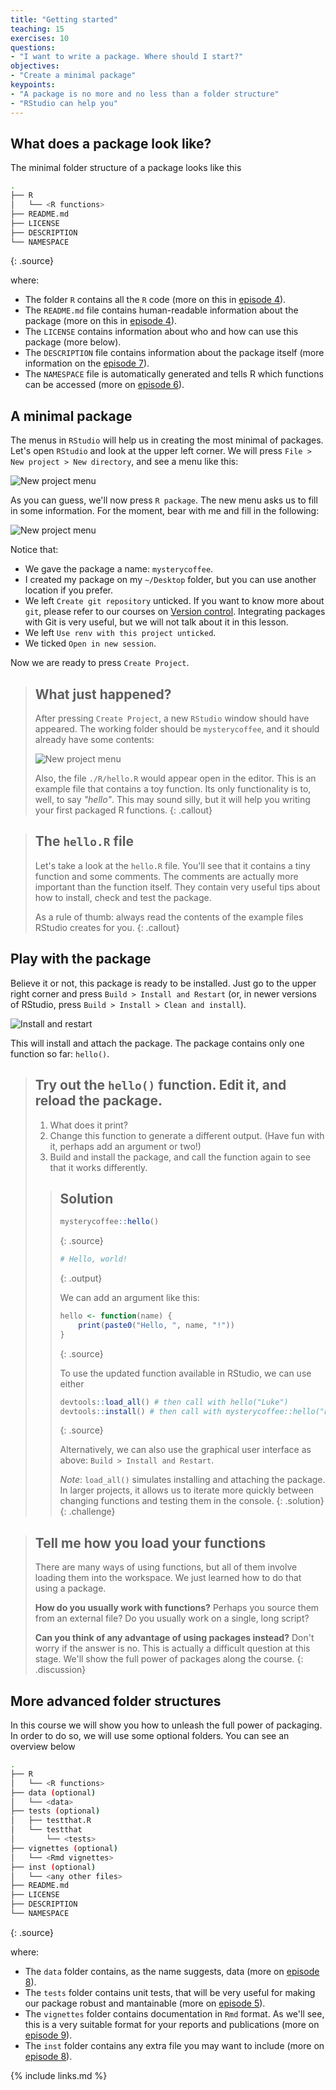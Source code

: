 ```yaml
---
title: "Getting started"
teaching: 15
exercises: 10
questions:
- "I want to write a package. Where should I start?"
objectives:
- "Create a minimal package"
keypoints:
- "A package is no more and no less than a folder structure"
- "RStudio can help you"
---
```


## What does a package look like?

The minimal folder structure of a package looks like this

~~~sh
.
├── R
│   └── <R functions>
├── README.md
├── LICENSE
├── DESCRIPTION
└── NAMESPACE
~~~
{: .source}

where:

- The folder `R` contains all the `R` code (more on this in [episode 4](../04-functions)).
- The `README.md` file contains human-readable information about the package (more on this in [episode 4](../04-functions)).
- The `LICENSE` contains information about who and how can use this package (more below).
- The `DESCRIPTION` file contains information about the package itself (more information on the [episode 7](../07-dependencies)).
- The `NAMESPACE` file is automatically generated and tells R which functions can be accessed (more on [episode 6](../06-documentation)).

## A minimal package

The menus in `RStudio` will help us in creating the most minimal of packages.
Let's open `RStudio` and look at the upper left corner.
We will press `File > New project > New directory`, and see a menu like this:

![New project menu](../fig/new-project.png)

As you can guess, we'll now press `R package`.
The new menu asks us to fill in some information.
For the moment, bear with me and fill in the following:

![New project menu](../fig/create-package.png)

Notice that:

- We gave the package a name: `mysterycoffee`.
- I created my package on my `~/Desktop` folder, but you can use another location if you prefer.
- We left `Create git repository` unticked. If you want to know more about `git`, please refer to our courses on [Version control](https://swcarpentry.github.io/git-novice/). Integrating packages with Git is very useful, but we will not talk about it in this lesson. 
- We left `Use renv with this project unticked`.
- We ticked `Open in new session`.

Now we are ready to press `Create Project`.

> ## What just happened?
> After pressing `Create Project`, a new `RStudio` window should have appeared.
> The working folder should be `mysterycoffee`, and it should already have some contents:
> 
> ![New project menu](../fig/contents.png)
>
> Also, the file `./R/hello.R` would appear open in the editor.
> This is an example file that contains a toy function.
> Its only functionality is to, well, to say _"hello"_.
> This may sound silly, but it will help you writing your first packaged R functions.
{: .callout}

> ## The `hello.R` file
> Let's take a look at the `hello.R` file.
> You'll see that it contains a tiny function and some comments.
> The comments are actually more important than the function itself.
> They contain very useful tips about how to install, check and test the package.
>
> As a rule of thumb: always read the contents of the example files RStudio creates for you.
{: .callout}

## Play with the package

Believe it or not, this package is ready to be installed.
Just go to the upper right corner and press `Build > Install and Restart` (or, in newer versions of RStudio, press `Build > Install > Clean and install`).

![Install and restart](../fig/install-and-restart.gif)

This will install and attach the package. The package contains only one function so far: `hello()`. 

> ## Try out the `hello()` function. Edit it, and reload the package.
> 1. What does it print? 
> 2. Change this function to generate a different output. (Have fun with it, perhaps add an argument or two!)
> 3. Build and install the package, and call the function again to see that it works differently.
> > ## Solution 
> >    ~~~r
> >    mysterycoffee::hello() 
> >    ~~~
> >    {: .source}
> > 
> >    ~~~r
> >    # Hello, world!
> >    ~~~
> >    {: .output}
> > 
> >    We can add an argument like this:
> >    ~~~r
> >    hello <- function(name) {
> >        print(paste0("Hello, ", name, "!"))
> >    }
> >    ~~~
> >    {: .source}
> > 
> >    To use the updated function available in RStudio, we can use either 
> >    ~~~r
> >    devtools::load_all() # then call with hello("Luke")
> >    devtools::install() # then call with mysterycoffee::hello("Luke")
> >    ~~~
> >    {: .source}
> > 
> >    Alternatively, we can also use the graphical user interface as above: `Build > Install and Restart`.
> > 
> >    *Note*: `load_all()` simulates installing and attaching the package. In larger projects, it allows us to iterate more quickly between changing functions and testing them in the console. 
> {: .solution}
{: .challenge}

> ## Tell me how you load your functions
> There are many ways of using functions, but all of them involve loading them into the workspace.
> We just learned how to do that using a package.
>
> **How do you usually work with functions?**
> Perhaps you source them from an external file?
> Do you usually work on a single, long script?
>
> **Can you think of any advantage of using packages instead?**
> Don't worry if the answer is no.
> This is actually a difficult question at this stage.
> We'll show the full power of packages along the course.
{: .discussion}

## More advanced folder structures
In this course we will show you how to unleash the full power of packaging.
In order to do so, we will use some optional folders.
You can see an overview below

~~~sh
.
├── R
│   └── <R functions>
├── data (optional)
│   └── <data>
├── tests (optional)
│   ├── testthat.R
│   └── testthat
│       └── <tests>
├── vignettes (optional)
│   └── <Rmd vignettes>
├── inst (optional)
│   └── <any other files>
├── README.md
├── LICENSE
├── DESCRIPTION
└── NAMESPACE
~~~
{: .source}

where:

- The `data` folder contains, as the name suggests, data (more on [episode 8](../data)).
- The `tests` folder contains unit tests, that will be very useful for making our package robust and mantainable (more on [episode 5](../05-testing)).
- The `vignettes` folder contains documentation in `Rmd` format. As we'll see, this is a very suitable format for your reports and publications (more on [episode 9](../09-vignettes)).
- The `inst` folder contains any extra file you may want to include (more on [episode 8](../data)).

{% include links.md %}
